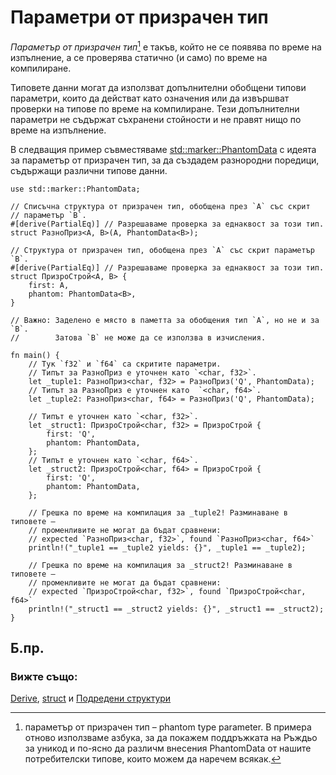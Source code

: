 # Параметри от призрачен тип

*Параметър от призрачен тип*[^phantom_type] е такъв, който не се появява по
време на изпълнение, а се проверява статично (и само) по време на компилиране.

Типовете данни могат да използват допълнителни обобщени типови параметри, които
да действат като означения или да извършват проверки на типове по време на
компилиране. Тези допълнителни параметри не съдържат съхранени стойности и не
правят нищо по време на изпълнение.

В следващия пример съвместяваме [std::marker::PhantomData] с идеята за параметър
от призрачен тип, за да създадем разнородни поредици, съдържащи различни типове данни.

```rust,editable
use std::marker::PhantomData;

// Списъчна структура от призрачен тип, обобщена през `A` със скрит
// параметър `B`.
#[derive(PartialEq)] // Разрешаваме проверка за еднаквост за този тип.
struct РазноПриз<A, B>(A, PhantomData<B>);

// Структура от призрачен тип, обобщена през `A` със скрит параметър `B`.
#[derive(PartialEq)] // Разрешаваме проверка за еднаквост за този тип.
struct ПризроСтрой<A, B> {
    first: A,
    phantom: PhantomData<B>,
}

// Важно: Заделено е място в паметта за обобщения тип `A`, но не и за `B`.
//        Затова `B` не може да се използва в изчисления.

fn main() {
    // Тук `f32` и `f64` са скритите параметри.
    // Типът за РазноПриз е уточнен като `<char, f32>`.
    let _tuple1: РазноПриз<char, f32> = РазноПриз('Q', PhantomData);
    // Типът за РазноПриз е уточнен като  `<char, f64>`.
    let _tuple2: РазноПриз<char, f64> = РазноПриз('Q', PhantomData);

    // Типът е уточнен като `<char, f32>`.
    let _struct1: ПризроСтрой<char, f32> = ПризроСтрой {
        first: 'Q',
        phantom: PhantomData,
    };
    // Типът е уточнен като `<char, f64>`.
    let _struct2: ПризроСтрой<char, f64> = ПризроСтрой {
        first: 'Q',
        phantom: PhantomData,
    };

    // Грешка по време на компилация за _tuple2! Разминаване в типовете –
    // променливите не могат да бъдат сравнени:
    // expected `РазноПриз<char, f32>`, found `РазноПриз<char, f64>`
    println!("_tuple1 == _tuple2 yields: {}", _tuple1 == _tuple2);

    // Грешка по време на компилация за _struct2! Разминаване в типовете –
    // променливите не могат да бъдат сравнени:
    // expected `ПризроСтрой<char, f32>`, found `ПризроСтрой<char, f64>`
    println!("_struct1 == _struct2 yields: {}", _struct1 == _struct2);
}
```

## Б.пр.

[^phantom_type]: параметър от призрачен тип – phantom type parameter.
 В примера отново използваме азбука, за да покажем поддръжката на Ръждьо за
 уникод и по-ясно да различм внесения PhantomData от нашите потребителски
 типове, които можем да наречем всякак.

### Вижте също:

[Derive], [struct] и [Подредени структури][TupleStructs]

[Derive]: ../trait/derive.md
[struct]: ../custom_types/structs.md
[TupleStructs]: ../custom_types/structs.md
[std::marker::PhantomData]: https://doc.rust-lang.org/std/marker/struct.PhantomData.html

